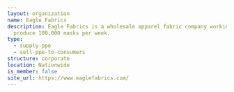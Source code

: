 ```yaml
---
layout: organization
name: Eagle Fabrics
description: Eagle Fabrics is a wholesale apparel fabric company working to
  produce 100,000 masks per week.
type:
  - supply-ppe
  - sell-ppe-to-consumers
structure: corporate
location: Nationwide
is_member: false
site_url: https://www.eaglefabrics.com/
---
```

